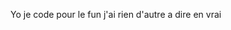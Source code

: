 Yo je code pour le fun j'ai rien d'autre a dire en vrai

<!---
Hiro016DEV/Hiro016DEV is a ✨ special ✨ repository because its `README.md` (this file) appears on your GitHub profile.
You can click the Preview link to take a look at your changes.
--->
